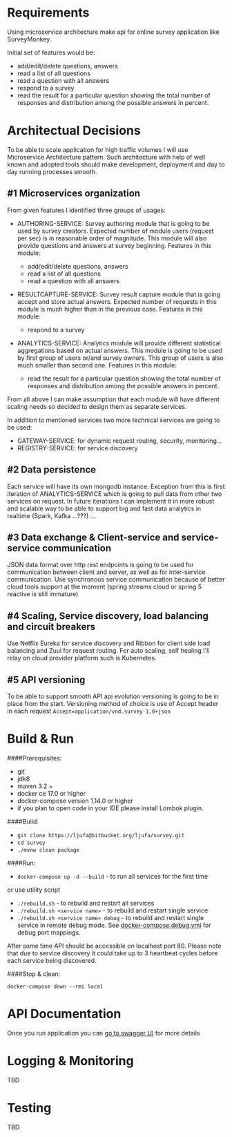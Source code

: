 # Requirements #
Using microservice architecture make api for online survey application like SurveyMonkey.

Initial set of features would be: 

 - add/edit/delete questions, answers
 - read a list of all questions
 - read a question with all answers
 - respond to a survey
 - read the result for a particular question showing the total number of responses and distribution among the 
   possible answers in percent.
 
# Architectual Decisions #
To be able to scale application for high traffic volumes I will use Microservice Architecture pattern.
Such architecture with help of well known and adopted tools should make development, 
deployment and day to day running processes smooth.
  
## #1 Microservices organization ##
From given features I identified three groups of usages:

- AUTHORING-SERVICE: Survey authoring module that is going to be used by survey creators. 
Expected number of module users (request per sec) is in reasonable order of magnitude.
This module will also provide questions and answers at survey beginning.
Features in this module:
    - add/edit/delete questions, answers
    - read a list of all questions
    - read a question with all answers
 
- RESULTCAPTURE-SERVICE: Survey result capture module that is going accept and store actual answers. 
Expected number of requests in this module is much higher than in the previous case.
Features in this module:
    - respond to a survey

- ANALYTICS-SERVICE: Analytics module will provide different statistical aggregations based on actual answers. 
This module is going to be used by first group of users or/and survey owners. 
This group of users is also much smaller than second one.
Features in this module:
    - read the result for a particular question showing the total number of responses and distribution among the 
        possible answers in percent.

From all above I can make assumption that each module will have different scaling needs 
so decided to design them as separate services.
 
In addition to mentioned services two more technical services are going to be used:

- GATEWAY-SERVICE: for dynamic request routing, security, monitoring...
- REGISTRY-SERVICE: for service discovery 
 

## #2 Data persistence ##
Each service will have its own mongodb instance.
Exception from this is first iteration of ANALYTICS-SERVICE which is going to pull data from other two services on request.
In future iterations I can implement it in more robust and scalable way to be able to support big and fast data analytics 
in realtime (Spark, Kafka ...???) ... 

## #3 Data exchange & Client-service and service-service communication ##
JSON data format over http rest endpoints is going to be used for communication between client and server,
 as well as for inter-service communication.
Use synchronous service communication because of better cloud tools support at the moment
(spring streams cloud or spring 5 reactive is still immature)

## #4 Scaling, Service discovery, load balancing and circuit breakers ##
Use Netflix Eureka for service discovery and Ribbon for client side load balancing and Zuul for request routing.
For auto scaling, self healing I'll relay on cloud provider platform such is Kubernetes.

## #5 API versioning ##
To be able to support smooth API api evolution versioning is going to be in place from the start.
Versioning method of choice is use of Accept header in each request `Accept=application/vnd.survey-1.0+json`

# Build & Run #
####Prerequisites: 
- git
- jdk8
- maven 3.2 +
- docker ce 17.0 or higher
- docker-compose version 1.14.0 or higher
- if you plan to open code in your IDE please install Lombok plugin.

####Build:

- `git clone https://ljufa@bitbucket.org/ljufa/survey.git`
- `cd survey`
- `./mvnw clean package`
 
####Run: 
 
 - `docker-compose up -d --build` - to run all services for the first time
 
 or use utility script
 
 - `./rebuild.sh` - to rebuild and restart all services 
 - `./rebuild.sh <service name>` - to rebuild and restart single service
 - `./rebuild.sh <service name> debug` - to rebuild and restart single service in remote debug mode. 
    See [docker-compose.debug.yml](docker-compose.debug.yml) for debug port mappings. 

After some time API should be accessible on localhost port 80.
Please note that due to service discovery it could take up to 3 heartbeat cycles before each service being discovered.
 
####Stop & clean:

`docker-compose down --rmi local`

# API Documentation #
Once you run application you can [go to swagger UI](http://localhost/swagger-ui.html)
for more details

# Logging & Monitoring #
TBD

# Testing #
TBD
